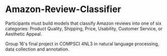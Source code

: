 # Amazon-Review-Classifier

Participants must build models that classify Amazon reviews into one of six categories: Product Quality, Shipping, Price, Usability, Customer Service, or Aesthetic Appeal.



Group 16's final project in COMPSCI 4NL3 in natural language processing, data collection and annotation.
